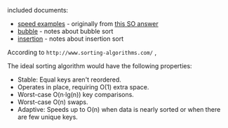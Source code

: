 

included documents:

* [speed examples](./speed_examples.md) - originally from [this SO answer](http://stackoverflow.com/a/2307314)
* [bubble](./bubble.md) - notes about bubble sort
* [insertion](./insertion.md) - notes about insertion sort

According to ```http://www.sorting-algorithms.com/``` ,


The ideal sorting algorithm would have the following properties:

* Stable: Equal keys aren't reordered.
* Operates in place, requiring O(1) extra space.
* Worst-case O(n·lg(n)) key comparisons.
* Worst-case O(n) swaps.
* Adaptive: Speeds up to O(n) when data is nearly sorted or when there are few unique keys.

